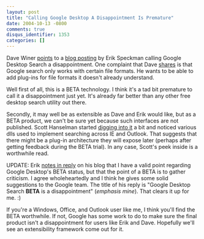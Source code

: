 ```yaml
---
layout: post
title: "Calling Google Desktop A Disappointment Is Premature"
date: 2004-10-13 -0800
comments: true
disqus_identifier: 1353
categories: []
---
```

Dave Winer
[points](http://archive.scripting.com/2004/10/14#When:9:37:44AM) to a
[blog posting](http://www.geekfun.com/archives/000409.html) by Erik
Speckman calling Google Desktop Search a disappointment. One complaint
that Dave
[shares](http://archive.scripting.com/2004/10/14#When:11:55:02AM) is
that Google search only works with certain file formats. He wants to be
able to add plug-ins for file formats it doesn't already understand.

Well first of all, this is a BETA technology. I think it's a tad bit
premature to call it a disappointment just yet. It's already far better
than any other free desktop search utility out there.

Secondly, it may well be as extensible as Dave and Erik would like, but
as a BETA product, we can't be sure yet because such interfaces are not
published. Scott Hanselman started [digging into
it](http://www.hanselman.com/blog/PermaLink.aspx?guid=86b31198-7002-416d-a68c-3330ebc0c189)
a bit and noticed various dlls used to implement searching across IE and
Outlook. That suggests that there might be a plug-in architecture they
will expose later (perhaps after getting feedback during the BETA
trial). In any case, Scott's peek inside is a worthwhile read.

UPDATE: Erik [notes in
reply](http://www.geekfun.com/archives/000410.html) on his blog that I
have a valid point regarding Google Desktop's BETA status, but that the
point of a BETA is to gather criticism. I agree wholeheartedly and I
think he gives some solid suggestions to the Google team. The title of
his reply is "Google Desktop Search **BETA** is a disappointment"
(*emphasis mine*). That clears it up for me. :)

If you're a Windows, Office, and Outlook user like me, I think you'll
find the BETA worthwhile. If not, Google has some work to do to make
sure the final product isn't a disappointment for users like Erik and
Dave. Hopefully we'll see an extensibility framework come out for it.

